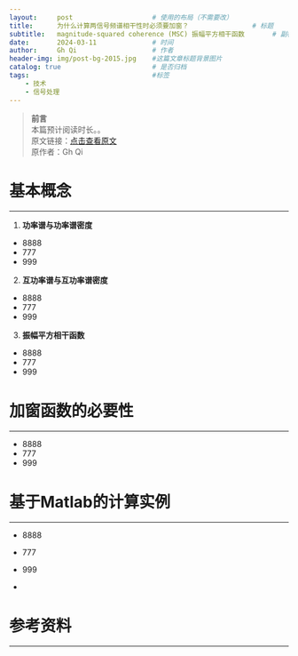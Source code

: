 ```yaml
---
layout:     post   				    # 使用的布局（不需要改）
title:      为什么计算两信号频谱相干性时必须要加窗？ 				# 标题 
subtitle:   magnitude-squared coherence (MSC) 振幅平方相干函数       # 副标题
date:       2024-03-11 				# 时间
author:     Gh Qi 					# 作者
header-img: img/post-bg-2015.jpg 	#这篇文章标题背景图片
catalog: true 						# 是否归档
tags:								#标签
    - 技术
    - 信号处理
---
```


> **前言**     
> 本篇预计阅读时长。。      
> 原文链接：[点击查看原文](https://chyiever.github.io/2024/03/11/%E4%B8%BA%E4%BB%80%E4%B9%88%E8%AE%A1%E7%AE%97%E4%B8%A4%E4%BF%A1%E5%8F%B7%E9%A2%91%E8%B0%B1%E7%9B%B8%E5%B9%B2%E6%80%A7%E6%97%B6%E5%BF%85%E9%A1%BB%E8%A6%81%E5%8A%A0%E7%AA%97/)   
> 原作者：Gh Qi

# 基本概念
******************

1. **功率谱与功率谱密度**
* 8888
* 777
* 999

2. **互功率谱与互功率谱密度**
* 8888
* 777
* 999

   
3. **振幅平方相干函数**

* 8888
* 777
* 999


   
# 加窗函数的必要性
******************

* 8888
* 777
* 999

# 基于Matlab的计算实例
******************
* 8888
* 777
* 999

* 
# 参考资料
******************
> 
> 
> 
